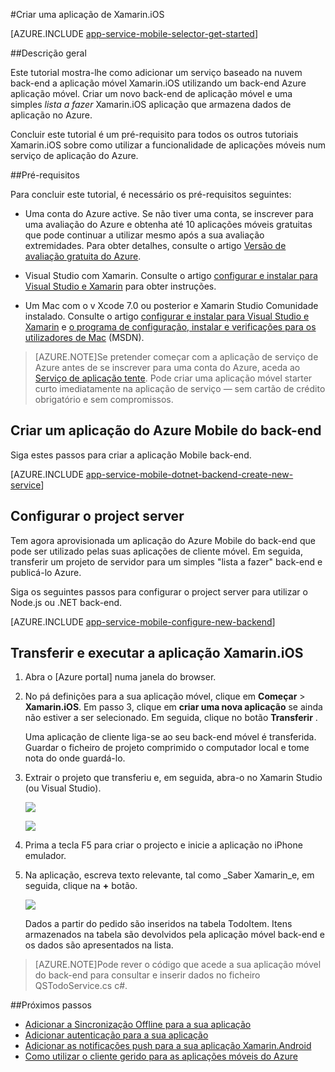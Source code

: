 <properties
    pageTitle="Introdução ao Azure aplicação do serviço móvel aplicações para aplicações Xamarin.iOS | Microsoft Azure"
    description="Siga este tutorial para começar a utilizar com a utilização de aplicações móveis para o desenvolvimento de Xamarin.iOS."
    services="app-service\mobile"
    documentationCenter="xamarin"
    authors="adrianhall"
    manager="dwrede"
    editor=""/>

<tags
    ms.service="app-service-mobile"
    ms.workload="na"
    ms.tgt_pltfrm="mobile-xamarin-ios"
    ms.devlang="dotnet"
    ms.topic="hero-article"
    ms.date="10/01/2016"
    ms.author="adrianha"/>


#<a name="create-a-xamarinios-app"></a>Criar uma aplicação de Xamarin.iOS

[AZURE.INCLUDE [app-service-mobile-selector-get-started](../../includes/app-service-mobile-selector-get-started.md)]

##<a name="overview"></a>Descrição geral

Este tutorial mostra-lhe como adicionar um serviço baseado na nuvem back-end a aplicação móvel Xamarin.iOS utilizando um back-end Azure aplicação móvel.  Criar um novo back-end de aplicação móvel e uma simples _lista a fazer_ Xamarin.iOS aplicação que armazena dados de aplicação no Azure.

Concluir este tutorial é um pré-requisito para todos os outros tutoriais Xamarin.iOS sobre como utilizar a funcionalidade de aplicações móveis num serviço de aplicação do Azure.

##<a name="prerequisites"></a>Pré-requisitos

Para concluir este tutorial, é necessário os pré-requisitos seguintes:

* Uma conta do Azure active. Se não tiver uma conta, se inscrever para uma avaliação do Azure e obtenha até 10 aplicações móveis gratuitas que pode continuar a utilizar mesmo após a sua avaliação extremidades. Para obter detalhes, consulte o artigo [Versão de avaliação gratuita do Azure](https://azure.microsoft.com/pricing/free-trial/).

* Visual Studio com Xamarin. Consulte o artigo [configurar e instalar para Visual Studio e Xamarin](https://msdn.microsoft.com/library/mt613162.aspx) para obter instruções.

* Um Mac com o v Xcode 7.0 ou posterior e Xamarin Studio Comunidade instalado. Consulte o artigo [configurar e instalar para Visual Studio e Xamarin](https://msdn.microsoft.com/library/mt613162.aspx) e [o programa de configuração, instalar e verificações para os utilizadores de Mac](https://msdn.microsoft.com/library/mt488770.aspx) (MSDN).

>[AZURE.NOTE]Se pretender começar com a aplicação de serviço de Azure antes de se inscrever para uma conta do Azure, aceda ao [Serviço de aplicação tente](https://tryappservice.azure.com/?appServiceName=mobile). Pode criar uma aplicação móvel starter curto imediatamente na aplicação de serviço — sem cartão de crédito obrigatório e sem compromissos.

## <a name="create-an-azure-mobile-app-backend"></a>Criar um aplicação do Azure Mobile do back-end

Siga estes passos para criar a aplicação Mobile back-end.

[AZURE.INCLUDE [app-service-mobile-dotnet-backend-create-new-service](../../includes/app-service-mobile-dotnet-backend-create-new-service.md)]

## <a name="configure-the-server-project"></a>Configurar o project server

Tem agora aprovisionada um aplicação do Azure Mobile do back-end que pode ser utilizado pelas suas aplicações de cliente móvel. Em seguida, transferir um projeto de servidor para um simples "lista a fazer" back-end e publicá-lo Azure.

Siga os seguintes passos para configurar o project server para utilizar o Node.js ou .NET back-end.

[AZURE.INCLUDE [app-service-mobile-configure-new-backend](../../includes/app-service-mobile-configure-new-backend.md)]

## <a name="download-and-run-the-xamarinios-app"></a>Transferir e executar a aplicação Xamarin.iOS

1. Abra o [Azure portal] numa janela do browser.

2. No pá definições para a sua aplicação móvel, clique em **Começar** > **Xamarin.iOS**. Em passo 3, clique em **criar uma nova aplicação** se ainda não estiver a ser selecionado.  Em seguida, clique no botão **Transferir** .

    Uma aplicação de cliente liga-se ao seu back-end móvel é transferida. Guardar o ficheiro de projeto comprimido o computador local e tome nota do onde guardá-lo.

3. Extrair o projeto que transferiu e, em seguida, abra-o no Xamarin Studio (ou Visual Studio).

    ![][9]

    ![][8]

4. Prima a tecla F5 para criar o projecto e inicie a aplicação no iPhone emulador.

5. Na aplicação, escreva texto relevante, tal como _Saber Xamarin_e, em seguida, clique na **+** botão.

    ![][10]

    Dados a partir do pedido são inseridos na tabela TodoItem. Itens armazenados na tabela são devolvidos pela aplicação móvel back-end e os dados são apresentados na lista.

>[AZURE.NOTE]Pode rever o código que acede a sua aplicação móvel do back-end para consultar e inserir dados no ficheiro QSTodoService.cs c#.

##<a name="next-steps"></a>Próximos passos

* [Adicionar a Sincronização Offline para a sua aplicação](app-service-mobile-xamarin-ios-get-started-offline-data.md)
* [Adicionar autenticação para a sua aplicação](app-service-mobile-xamarin-ios-get-started-users.md)
* [Adicionar as notificações push para a sua aplicação Xamarin.Android](app-service-mobile-xamarin-ios-get-started-push.md)
* [Como utilizar o cliente gerido para as aplicações móveis do Azure](app-service-mobile-dotnet-how-to-use-client-library.md)

<!-- Anchors. -->
[Getting started with mobile app backends]:#getting-started
[Create a new mobile app backend]:#create-new-service
[Next Steps]:#next-steps

<!-- Images. -->
[6]: ./media/app-service-mobile-xamarin-ios-get-started/xamarin-ios-quickstart.png
[8]: ./media/app-service-mobile-xamarin-ios-get-started/mobile-xamarin-project-ios-vs.png
[9]: ./media/app-service-mobile-xamarin-ios-get-started/mobile-xamarin-project-ios-xs.png
[10]: ./media/app-service-mobile-xamarin-ios-get-started/mobile-quickstart-startup-ios.png

<!-- URLs. -->
[Portal do Azure]: https://portal.azure.com/
